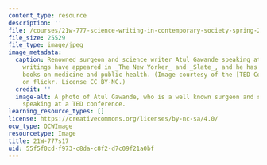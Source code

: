 ```yaml
---
content_type: resource
description: ''
file: /courses/21w-777-science-writing-in-contemporary-society-spring-2017/55f5f0cdf973c8dac8f2d7c09f21a0bf_21W-777s17.jpg
file_size: 25529
file_type: image/jpeg
image_metadata:
  caption: Renowned surgeon and science writer Atul Gawande speaking at TED2017. Gawande's
    writings have appeared in _The New Yorker_ and _Slate_, and he has written numerous
    books on medicine and public health. (Image courtesy of the [TED Conference](https://flic.kr/p/TCY1fo)
    on flickr. License CC BY-NC.)
  credit: ''
  image-alt: A photo of Atul Gawande, who is a well known surgeon and science writer,
    speaking at a TED conference.
learning_resource_types: []
license: https://creativecommons.org/licenses/by-nc-sa/4.0/
ocw_type: OCWImage
resourcetype: Image
title: 21W-777s17
uid: 55f5f0cd-f973-c8da-c8f2-d7c09f21a0bf
---
```

